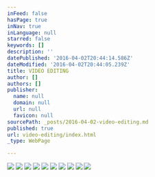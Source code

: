 ```yaml
---
inFeed: false
hasPage: true
inNav: true
inLanguage: null
starred: false
keywords: []
description: ''
datePublished: '2016-04-02T20:44:14.586Z'
dateModified: '2016-04-02T20:44:05.239Z'
title: VIDEO EDITING
author: []
authors: []
publisher:
  name: null
  domain: null
  url: null
  favicon: null
sourcePath: _posts/2016-04-02-video-editing.md
published: true
url: video-editing/index.html
_type: WebPage

---
```

![](https://the-grid-user-content.s3-us-west-2.amazonaws.com/8a438127-396b-4f06-aafb-f6f41b0271ce.jpg)
![](https://the-grid-user-content.s3-us-west-2.amazonaws.com/51ae0428-d96f-46ff-8be7-b2834ea8f4c5.jpg)
![](https://the-grid-user-content.s3-us-west-2.amazonaws.com/8a4f5dc8-0f2c-4e1e-9267-2b4821b0821a.jpg)
![](https://the-grid-user-content.s3-us-west-2.amazonaws.com/4745b531-ab57-44c7-9f63-3959f2e14d5b.jpg)
![](https://the-grid-user-content.s3-us-west-2.amazonaws.com/730cba2a-0ce2-4ec8-8709-60d8a933a35c.jpg)
![](https://the-grid-user-content.s3-us-west-2.amazonaws.com/120c52a9-8ed5-49ec-b193-399e436dcd5b.jpg)
![](https://the-grid-user-content.s3-us-west-2.amazonaws.com/0cf39bbe-d0cc-4aad-b553-86ec2424ba30.jpg)
![](https://the-grid-user-content.s3-us-west-2.amazonaws.com/f6b9cb52-cba9-43b0-b1ee-eb55d6264ac2.jpg)
![](https://the-grid-user-content.s3-us-west-2.amazonaws.com/cb34d2b7-b91b-4cd6-bcc9-c203a75c5f6e.jpg)
![](https://the-grid-user-content.s3-us-west-2.amazonaws.com/a842ddca-e112-42c9-bb2e-8d8fa323be85.jpg)